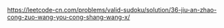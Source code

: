 https://leetcode-cn.com/problems/valid-sudoku/solution/36-jiu-an-zhao-cong-zuo-wang-you-cong-shang-wang-x/

